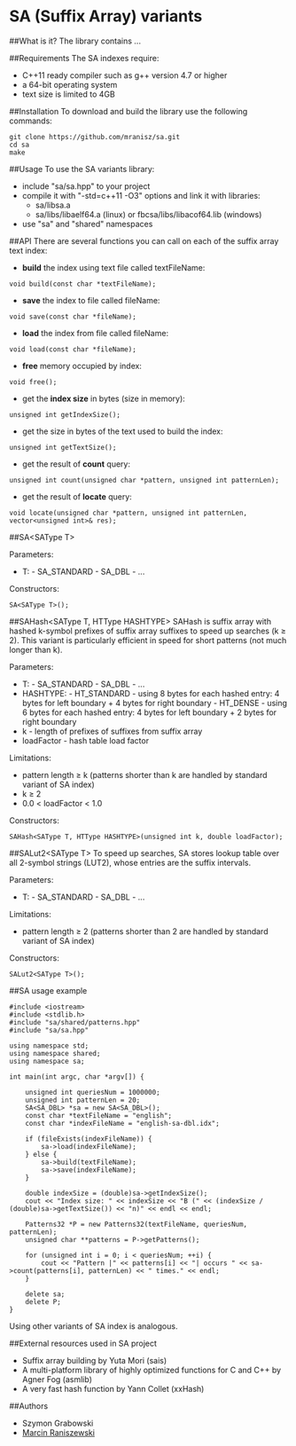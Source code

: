 # SA (Suffix Array) variants

##What is it?
The library contains ...

##Requirements
The SA indexes require:
- C++11 ready compiler such as g++ version 4.7 or higher
- a 64-bit operating system
- text size is limited to 4GB

##Installation
To download and build the library use the following commands:
```
git clone https://github.com/mranisz/sa.git
cd sa
make
```

##Usage
To use the SA variants library:
- include "sa/sa.hpp" to your project
- compile it with "-std=c++11 -O3" options and link it with libraries:
  - sa/libsa.a
  - sa/libs/libaelf64.a (linux) or fbcsa/libs/libacof64.lib (windows)
- use "sa" and "shared" namespaces

##API
There are several functions you can call on each of the suffix array text index:
- **build** the index using text file called textFileName:
```
void build(const char *textFileName);
```
- **save** the index to file called fileName:
```
void save(const char *fileName);
```
- **load** the index from file called fileName:
```
void load(const char *fileName);
```
- **free** memory occupied by index:
```
void free();
```
- get the **index size** in bytes (size in memory):
```
unsigned int getIndexSize();
```
- get the size in bytes of the text used to build the index:
```
unsigned int getTextSize();
```
- get the result of **count** query:
```
unsigned int count(unsigned char *pattern, unsigned int patternLen);
```
- get the result of **locate** query:
```
void locate(unsigned char *pattern, unsigned int patternLen, vector<unsigned int>& res);
```

##SA\<SAType T\>

Parameters:
- T:
      - SA_STANDARD
      - SA_DBL - ...

Constructors:
```
SA<SAType T>();
```

##SAHash\<SAType T, HTType HASHTYPE\>
SAHash is suffix array with hashed k-symbol prefixes of suffix array suffixes to speed up searches (k ≥ 2). This variant is particularly efficient in speed for short patterns (not much longer than k).

Parameters:
- T:
      - SA_STANDARD
      - SA_DBL - ...
- HASHTYPE:
      - HT_STANDARD - using 8 bytes for each hashed entry: 4 bytes for left boundary + 4 bytes for right boundary
      - HT_DENSE - using 6 bytes for each hashed entry: 4 bytes for left boundary + 2 bytes for right boundary
- k - length of prefixes of suffixes from suffix array
- loadFactor - hash table load factor

Limitations: 
- pattern length ≥ k (patterns shorter than k are handled by standard variant of SA index)
- k ≥ 2
- 0.0 < loadFactor < 1.0

Constructors:
```
SAHash<SAType T, HTType HASHTYPE>(unsigned int k, double loadFactor);
```

##SALut2\<SAType T\>
To speed up searches, SA stores lookup table over all 2-symbol strings (LUT2), whose entries are the suffix intervals.

Parameters:
- T:
      - SA_STANDARD
      - SA_DBL - ...

Limitations: 
- pattern length ≥ 2 (patterns shorter than 2 are handled by standard variant of SA index)

Constructors:
```
SALut2<SAType T>();
```

##SA usage example
```
#include <iostream>
#include <stdlib.h>
#include "sa/shared/patterns.hpp"
#include "sa/sa.hpp"

using namespace std;
using namespace shared;
using namespace sa;

int main(int argc, char *argv[]) {

	unsigned int queriesNum = 1000000;
	unsigned int patternLen = 20;
	SA<SA_DBL> *sa = new SA<SA_DBL>();
	const char *textFileName = "english";
	const char *indexFileName = "english-sa-dbl.idx";

	if (fileExists(indexFileName)) {
		sa->load(indexFileName);
	} else {
		sa->build(textFileName);
		sa->save(indexFileName);
	}

	double indexSize = (double)sa->getIndexSize();
	cout << "Index size: " << indexSize << "B (" << (indexSize / (double)sa->getTextSize()) << "n)" << endl << endl;

	Patterns32 *P = new Patterns32(textFileName, queriesNum, patternLen);
	unsigned char **patterns = P->getPatterns();

	for (unsigned int i = 0; i < queriesNum; ++i) {
		cout << "Pattern |" << patterns[i] << "| occurs " << sa->count(patterns[i], patternLen) << " times." << endl;
	}

	delete sa;
	delete P;
}
```
Using other variants of SA index is analogous.

##External resources used in SA project
- Suffix array building by Yuta Mori (sais)
- A multi-platform library of highly optimized functions for C and C++ by Agner Fog (asmlib)
- A very fast hash function by Yann Collet (xxHash)

##Authors
- Szymon Grabowski
- [Marcin Raniszewski](https://github.com/mranisz)
